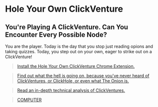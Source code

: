 # Hole Your Own ClickVenture

## You're Playing A ClickVenture. Can You Encounter Every Possible Node?

You are the player. Today is the day that you stop just reading opions and taking quizzes. Today, you step out on your own, eager to strike out on a ClickVenture!

> [Install the Hole Your Own ClickVenture Chrome Extension.][store]

> [Find out what the hell is going on, because you've never heard of ClickVentures, or ClickHole, or even what The Onion is.][wiki]

> [Read an in-depth technical analysis of ClickVentures.][tech]

> [COMPUTER][4009]

[store]: https://chrome.google.com/webstore/detail/hole-your-own-clickventure/mlddjlnlenfamkkcegbedpnpjlboniim
[wiki]: https://github.com/stuartpb/hole-your-own-clickventure/wiki
[tech]: https://github.com/stuartpb/hole-your-own-clickventure/wiki/ClickVenture-Teardown
[4009]: http://www.clickhole.com/clickventure/youre-computer-can-you-pass-turing-test-4009

